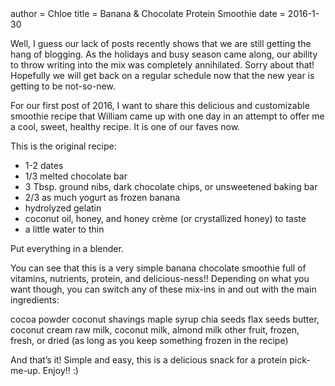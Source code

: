 <metadata>
author = Chloe
title = Banana & Chocolate Protein Smoothie
date = 2016-1-30
</metadata>

Well, I guess our lack of posts recently shows that we are still getting the hang of blogging. As the holidays and busy season came along, our ability to throw writing into the mix was completely annihilated. Sorry about that! Hopefully we will get back on a regular schedule now that the new year is getting to be not-so-new.

For our first post of 2016, I want to share this delicious and customizable smoothie recipe that William came up with one day in an attempt to offer me a cool, sweet, healthy recipe. It is one of our faves now.

This is the original recipe:

- 1-2 dates
- 1/3 melted chocolate bar
- 3 Tbsp. ground nibs, dark chocolate chips, or unsweetened baking bar
- 2/3 as much yogurt as frozen banana
- hydrolyzed gelatin
- coconut oil, honey, and honey crème (or crystallized honey) to taste
- a little water to thin

Put everything in a blender.

You can see that this is a very simple banana chocolate smoothie full of vitamins, nutrients, protein, and delicious-ness!! Depending on what you want though, you can switch any of these mix-ins in and out with the main ingredients:

cocoa powder
coconut shavings
maple syrup
chia seeds
flax seeds
butter, coconut cream
raw milk, coconut milk, almond milk
other fruit, frozen, fresh, or dried (as long as you keep something frozen in the recipe)

And that’s it! Simple and easy, this is a delicious snack for a protein pick-me-up. Enjoy!! :)
